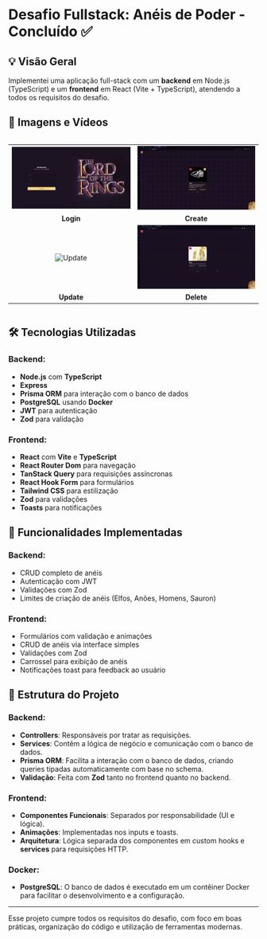 # Desafio Fullstack: Anéis de Poder - Concluído ✅

## 💡 Visão Geral

Implementei uma aplicação full-stack com um **backend** em Node.js (TypeScript) e um **frontend** em React (Vite + TypeScript), atendendo a todos os requisitos do desafio.

## 📸 Imagens e Vídeos

<div style="display: flex; justify-content: center; align-items: center; text-align: center;">
  <table>
    <tr>
      <td><img src="./media/login.png" alt="Login" width="350"/></td>
      <td><img src="./media/create.gif" alt="Create" width="350"/></td>
    </tr>
    <tr>
      <td><strong>Login</strong></td>
      <td><strong>Create</strong></td>
    </tr>
    <tr>
      <td><img src="./media/update.gif" alt="Update" width="350"/></td>
      <td><img src="./media/delete.gif" alt="Delete" width="350"/></td>
    </tr>
    <tr>
      <td><strong>Update</strong></td>
      <td><strong>Delete</strong></td>
    </tr>
  </table>
</div>

## 🛠️ Tecnologias Utilizadas

### Backend:
- **Node.js** com **TypeScript**
- **Express**
- **Prisma ORM** para interação com o banco de dados
- **PostgreSQL** usando **Docker**
- **JWT** para autenticação
- **Zod** para validação

### Frontend:
- **React** com **Vite** e **TypeScript**
- **React Router Dom** para navegação
- **TanStack Query** para requisições assíncronas
- **React Hook Form** para formulários
- **Tailwind CSS** para estilização
- **Zod** para validações
- **Toasts** para notificações

## 🎯 Funcionalidades Implementadas

### Backend:
- CRUD completo de anéis
- Autenticação com JWT
- Validações com Zod
- Limites de criação de anéis (Elfos, Anões, Homens, Sauron)

### Frontend:
- Formulários com validação e animações
- CRUD de anéis via interface simples
- Validações com Zod
- Carrossel para exibição de anéis
- Notificações toast para feedback ao usuário

## 📂 Estrutura do Projeto

### Backend:
- **Controllers**: Responsáveis por tratar as requisições.
- **Services**: Contêm a lógica de negócio e comunicação com o banco de dados.
- **Prisma ORM**: Facilita a interação com o banco de dados, criando queries tipadas automaticamente com base no schema.
- **Validação**: Feita com **Zod** tanto no frontend quanto no backend.

### Frontend:
- **Componentes Funcionais**: Separados por responsabilidade (UI e lógica).
- **Animações**: Implementadas nos inputs e toasts.
- **Arquitetura**: Lógica separada dos componentes em custom hooks e **services** para requisições HTTP.

### Docker:
- **PostgreSQL**: O banco de dados é executado em um contêiner Docker para facilitar o desenvolvimento e a configuração.

---

Esse projeto cumpre todos os requisitos do desafio, com foco em boas práticas, organização do código e utilização de ferramentas modernas.
